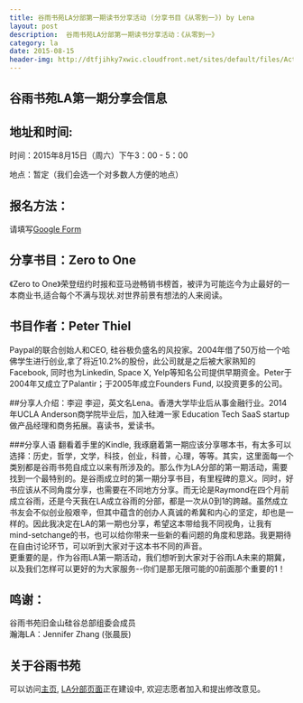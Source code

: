 ```yaml
---
title: 谷雨书苑LA分部第一期读书分享活动 (分享书目《从零到一》) by Lena
layout: post
description:  谷雨书苑LA分部第一期读书分享活动：《从零到一》
category: la 
date: 2015-08-15
header-img: http://dtfjihky7xwic.cloudfront.net/sites/default/files/Activities/la-beauty-shot.jpg
---
```


## 谷雨书苑LA第一期分享会信息

## 地址和时间:

时间：2015年8月15日（周六）下午3：00 - 5：00

地点：暂定（我们会选一个对多数人方便的地点）

## 报名方法：

请填写[Google Form](https://docs.google.com/forms/d/14suzNHWbPV_q1bsK_S8U6ugRTkmVgQF-W0EY8-2yW14/viewform)


## 分享书目：Zero to One

《Zero to One》荣登纽约时报和亚马逊畅销书榜首，被评为可能迄今为止最好的一本商业书,适合每个不满与现状.对世界前景有想法的人来阅读。

## 书目作者：Peter Thiel

Paypal的联合创始人和CEO, 硅谷极负盛名的风投家。2004年借了50万给一个哈佛学生进行创业,拿了将近10.2%的股份，此公司就是之后被大家熟知的Facebook, 同时也为Linkedin, Space X, Yelp等知名公司提供早期资金。Peter于2004年又成立了Palantir；于2005年成立Founders Fund, 以投资更多的公司。

##分享人介绍：李迎
李迎，英文名Lena。香港大学毕业后从事金融行业。2014年UCLA Anderson商学院毕业后，加入硅滩一家 Education Tech SaaS startup做产品经理和商务拓展。喜读书，爱读书。

###分享人语 
翻看着手里的Kindle, 我琢磨着第一期应该分享哪本书，有太多可以选择：历史，哲学，文学，科技，创业，科普，心理，等等。其实，这里面每一个类别都是谷雨书苑自成立以来有所涉及的。那么作为LA分部的第一期活动，需要找到一个最特别的。<Zero to One>是谷雨成立时的第一期分享书目，有里程碑的意义。同时，好书应该从不同角度分享，也需要在不同地方分享。而无论是Raymond在四个月前成立谷雨，还是今天我在LA成立谷雨的分部，都是一次从0到1的跨越。虽然成立书友会不似创业般艰辛，但其中蕴含的创办人真诚的希冀和内心的坚定，却也是一样的。因此我决定在LA的第一期也分享<Zero to One>，希望这本带给我不同视角，让我有mind-setchange的书，也可以给你带来一些新的看问题的角度和思路。我更期待在自由讨论环节，可以听到大家对于这本书不同的声音。  
更重要的是，作为谷雨LA第一期活动，我们想听到大家对于谷雨LA未来的期冀，以及我们怎样可以更好的为大家服务--你们是那无限可能的0前面那个重要的1！

## 鸣谢：

谷雨书苑旧金山硅谷总部组委会成员  
瀚海LA：Jennifer Zhang (张晨辰)

## 关于谷雨书苑

可以访问[主页](http://www.valleyrain.org), [LA分部页面](http://www.valleyrain.org/la)正在建设中, 欢迎志愿者加入和提出修改意见。

